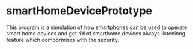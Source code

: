 # smartHomeDevicePrototype

This program is a simulation of how smartphones can be used to operate smart home devices and get rid of smarthome devices always listeninng feature which compormises with the security.
